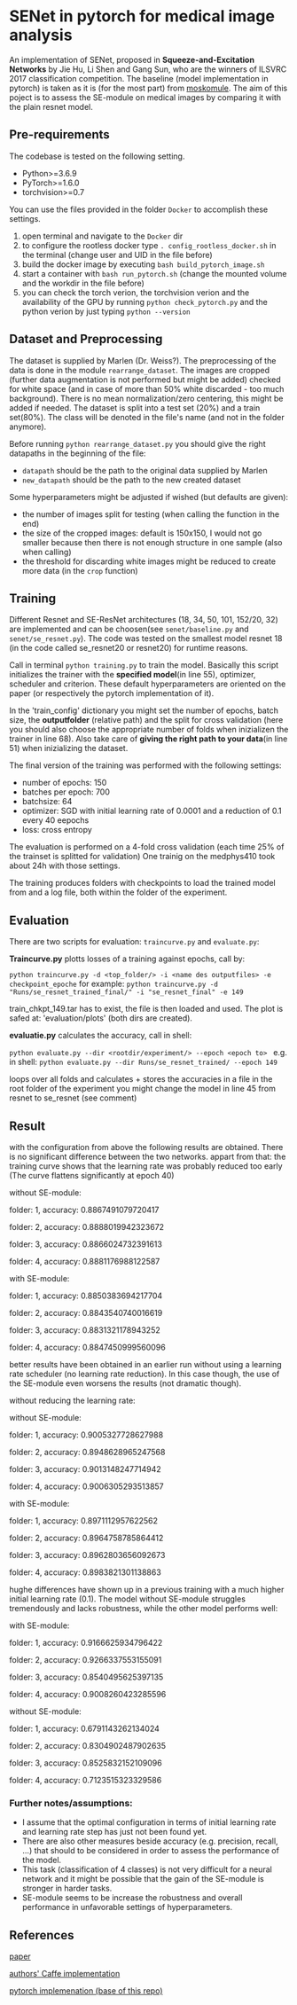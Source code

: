 # SENet in pytorch for medical image analysis

An implementation of SENet, proposed in **Squeeze-and-Excitation Networks** by Jie Hu, Li Shen and Gang Sun, who are the winners of ILSVRC 2017 classification competition. The baseline (model implementation in pytorch) is taken as it is (for the most part) from [moskomule](https://github.com/moskomule/senet.pytorch/tree/58844943617b5215f2d3eab149735ac4a66ed393). The aim of this poject is to assess the SE-module on medical images by comparing it with the plain resnet model.


## Pre-requirements

The codebase is tested on the following setting.

* Python>=3.6.9
* PyTorch>=1.6.0
* torchvision>=0.7

You can use the files provided in the folder `Docker` to accomplish these settings.
1. open terminal and navigate to the `Docker` dir
2. to configure the rootless docker type `. config_rootless_docker.sh` in the terminal (change user and UID in the file before)
3. build the docker image by executing `bash build_pytorch_image.sh`
4. start a container with `bash run_pytorch.sh` (change the mounted volume and the workdir in the file before)
5. you can check the torch verion, the torchvision verion and the availability of the GPU by running `python check_pytorch.py` and the python verion by just        typing `python --version`

## Dataset and Preprocessing

The dataset is supplied by Marlen (Dr. Weiss?). The preprocessing of the data is done in the module `rearrange_dataset`. The images are cropped (further data augmentation is not performed but might be added) checked for white space (and in case of more than 50% white discarded - too much background). There is no mean normalization/zero centering, this might be added  if needed. The dataset is split into a test set (20%) and a train set(80%). The class will be denoted in the file's name (and not in the folder anymore).

Before running `python rearrange_dataset.py` you should give the right datapaths in the beginning of the file:
* `datapath` should be the path to the original data supplied by Marlen
* `new_datapath` should be the path to the new created dataset

Some hyperparameters might be adjusted if wished (but defaults are given):
- the number of images split for testing (when calling the function in the end)
- the size of the cropped images: default is 150x150, I would not go smaller because then there is not enough structure in one sample (also when calling)
- the threshold for discarding white images might be reduced to create more data (in the `crop` function)

## Training

Different Resnet and SE-ResNet architectures (18, 34, 50, 101, 152/20, 32) are implemented and can be choosen(see `senet/baseline.py` and `senet/se_resnet.py`).
The code was tested on the smallest model resnet 18 (in the code called se_resnet20 or resnet20) for runtime reasons. 

Call in terminal `python training.py` to train the model. 
Basically this script initializes the trainer with the **specified model**(in line 55), optimizer, scheduler and criterion.
These default hyperparameters are oriented on the paper (or respectively the pytorch implementation of it). 

In the 'train_config' dictionary you might set the number of epochs, batch size, the **outputfolder** (relative path)
and the split for cross validation (here you should also choose the appropriate number of folds when inizializen the trainer in line 68).
Also take care of **giving the right path to your data**(in line 51) when inizializing the dataset.

The final version of the training was performed with the following settings:
* number of epochs: 150
* batches per epoch: 700
* batchsize: 64
* optimizer: SGD with initial learning rate of 0.0001 and a reduction of 0.1 every 40 eepochs
* loss: cross entropy

The evaluation is performed on a 4-fold cross validation (each time 25% of the trainset is splitted for validation)
One trainig on the medphys410 took about 24h with those settings.

The training produces folders with checkpoints to load the trained model from and a log file, both within the folder of the experiment. 

## Evaluation

There are two scripts for evaluation: `traincurve.py` and `evaluate.py`:

**Traincurve.py** plotts losses of a training against epochs, call by:
 
`python traincurve.py -d <top_folder/> -i <name des outputfiles> -e checkpoint_epoche` 
for example: `python traincurve.py -d "Runs/se_resnet_trained_final/" -i "se_resnet_final" -e 149`
 
train_chkpt_149.tar has to exist, the file is then loaded and used. The plot is safed at: 'evaluation/plots' 
(both dirs are created).

**evaluatie.py** calculates the accuracy, call in shell: 

`python evaluate.py --dir <rootdir/experiment/> --epoch <epoch to> `
e.g. in shell: `python evaluate.py --dir Runs/se_resnet_trained/ --epoch 149`

loops over all folds and calculates + stores the accuracies in a file in the root folder of the experiment
you might change the model in line 45 from resnet to se_resnet (see comment)


## Result

with the configuration from above the following results are obtained. There is no significant difference between the two networks.
appart from that: the training curve shows that the learning rate was probably reduced too early (The curve flattens significantly at epoch 40)

without SE-module:

folder: 1, accuracy: 0.8867491079720417 

folder: 2, accuracy: 0.8888019942323672 

folder: 3, accuracy: 0.8866024732391613 

folder: 4, accuracy: 0.8881176988122587 

with SE-module:

folder: 1, accuracy: 0.8850383694217704 

folder: 2, accuracy: 0.8843540740016619 

folder: 3, accuracy: 0.8831321178943252 

folder: 4, accuracy: 0.8847450999560096


better results have been obtained in an earlier run without using a learning rate scheduler (no learning rate reduction).
In this case though, the use of the SE-module even worsens the results (not dramatic though). 


without reducing the learning rate:

without SE-module:

folder: 1, accuracy: 0.9005327728627988 

folder: 2, accuracy: 0.8948628965247568 

folder: 3, accuracy: 0.9013148247714942 

folder: 4, accuracy: 0.9006305293513857 

with SE-module:

folder: 1, accuracy: 0.8971112957622562 

folder: 2, accuracy: 0.8964758785864412 

folder: 3, accuracy: 0.8962803656092673 

folder: 4, accuracy: 0.8983821301138863 

hughe differences have shown up in a previous training with a much higher initial learning rate (0.1). The model without SE-module struggles tremendously and lacks robustness, while the other model performs well:

with SE-module:

folder: 1, accuracy: 0.9166625934796422 

folder: 2, accuracy: 0.9266337553155091 

folder: 3, accuracy: 0.8540495625397135 

folder: 4, accuracy: 0.9008260423285596 

without SE-module:

folder: 1, accuracy: 0.6791143262134024 

folder: 2, accuracy: 0.8304902487902635 

folder: 3, accuracy: 0.8525832152109096 

folder: 4, accuracy: 0.7123515323329586 

### Further notes/assumptions:

* I assume that the optimal configuration in terms of initial learning rate and learning rate step has just not been found yet. 
* There are also other measures beside accuracy (e.g. precision, recall, ...) that should to be considered in order to assess the performance of the model.
* This task (classification of 4 classes) is not very difficult for a neural network and it might be possible that the gain of the SE-module is stronger in harder tasks.
* SE-module seems to be increase the robustness and overall performance in unfavorable settings of hyperparameters.


## References

[paper](https://arxiv.org/pdf/1709.01507.pdf)

[authors' Caffe implementation](https://github.com/hujie-frank/SENet)

[pytorch implemenation (base of this repo)](https://github.com/moskomule/senet.pytorch/tree/58844943617b5215f2d3eab149735ac4a66ed393)
